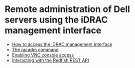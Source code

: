 # Remote administration of Dell servers using the iDRAC management interface

- [How to access the iDRAC management interface](access.md)
- [The racadm command](racadm.md)
- [Enabling VNC console access](vnc-console.md)
- [Interacting with the Redfish REST API](redfish.md)
